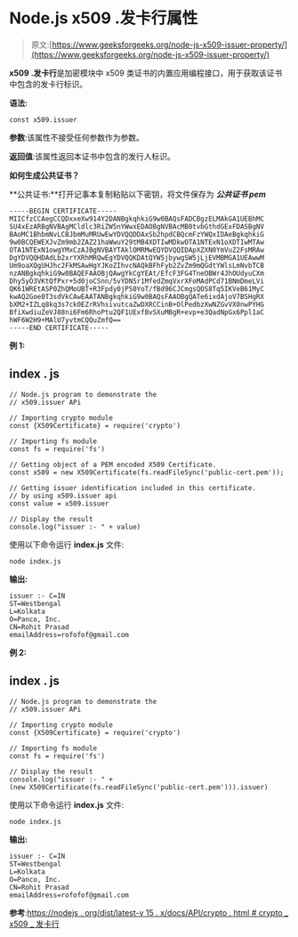 # Node.js x509 .发卡行属性

> 原文:[https://www.geeksforgeeks.org/node-js-x509-issuer-property/](https://www.geeksforgeeks.org/node-js-x509-issuer-property/)

**x509 .发卡行**是加密模块中 x509 类证书的内置应用编程接口，用于获取该证书中包含的发卡行标识。

**语法:**

```
const x509.issuer
```

**参数**:该属性不接受任何参数作为参数。

**返回值**:该属性返回本证书中包含的发行人标识。

**如何生成公共证书？**

**公共证书:**打开记事本复制粘贴以下密钥，将文件保存为 ***公共证书 pem***

```
-----BEGIN CERTIFICATE-----
MIICfzCCAegCCQDxxeXw914Y2DANBgkqhkiG9w0BAQsFADCBgzELMAkGA1UEBhMC
SU4xEzARBgNVBAgMCldlc3RiZW5nYWwxEDAOBgNVBAcMB0tvbGthdGExFDASBgNV
BAoMC1BhbmNvLCBJbmMuMRUwEwYDVQQDDAxSb2hpdCBQcmFzYWQxIDAeBgkqhkiG
9w0BCQEWEXJvZm9mb2ZAZ21haWwuY29tMB4XDTIwMDkwOTA1NTExN1oXDTIwMTAw
OTA1NTExN1owgYMxCzAJBgNVBAYTAklOMRMwEQYDVQQIDApXZXN0YmVuZ2FsMRAw
DgYDVQQHDAdLb2xrYXRhMRQwEgYDVQQKDAtQYW5jbywgSW5jLjEVMBMGA1UEAwwM
Um9oaXQgUHJhc2FkMSAwHgYJKoZIhvcNAQkBFhFyb2ZvZm9mQGdtYWlsLmNvbTCB
nzANBgkqhkiG9w0BAQEFAAOBjQAwgYkCgYEAt/EfcF3FG4TneOBWr4JhOUdyuCXm
Dhy5yO3VKtQfPxr+5d0joCSnn/5vYDNSr1MfedZmqVxrXFoMAdPCd71BNmDmeLVi
QK61WREtASP0ZhQMoUBT+R3Fpdy0jPS0YoT/fBd96CJCmgsQOS8Tq5IKVeB61MyC
kwAQ2Goe0T3sdVkCAwEAATANBgkqhkiG9w0BAQsFAAOBgQATe6ixdAjoV7BSHgRX
bXM2+IZLq8kq3s7ck0EZrRVhsivutcaZwDXRCCinB+OlPedbzXwNZGvVX0nwPYHG
BfiXwdiuZeVJ88ni6Fm6RhoPtu2QF1UExfBvSXuMBgR+evp+e3QadNpGx6Ppl1aC
hWF6W2H9+MAlU7yvtmCQQuZmfQ==
-----END CERTIFICATE-----
```

**例 1:**

## index . js

```
// Node.js program to demonstrate the  
// x509.issuer APi

// Importing crypto module
const {X509Certificate} = require('crypto')

// Importing fs module
const fs = require('fs')

// Getting object of a PEM encoded X509 Certificate. 
const x509 = new X509Certificate(fs.readFileSync('public-cert.pem'));

// Getting issuer identification included in this certificate.
// by using x509.issuer api
const value = x509.issuer

// Display the result
console.log("issuer :- " + value)
```

使用以下命令运行 **index.js** 文件:

```
node index.js
```

**输出:**

```
issuer :- C=IN
ST=Westbengal
L=Kolkata
O=Panco, Inc.
CN=Rohit Prasad
emailAddress=rofofof@gmail.com
```

**例 2:**

## index . js

```
// Node.js program to demonstrate the  
// x509.issuer APi

// Importing crypto module
const {X509Certificate} = require('crypto')

// Importing fs module
const fs = require('fs')

// Display the result
console.log("issuer :- " + 
(new X509Certificate(fs.readFileSync('public-cert.pem'))).issuer)
```

使用以下命令运行 **index.js** 文件:

```
node index.js
```

**输出:**

```
issuer :- C=IN
ST=Westbengal
L=Kolkata
O=Panco, Inc.
CN=Rohit Prasad
emailAddress=rofofof@gmail.com
```

**参考**:[https://nodejs . org/dist/latest-v 15 . x/docs/API/crypto . html # crypto _ x509 _ 发卡行](https://nodejs.org/dist/latest-v15.x/docs/api/crypto.html#crypto_x509_issuer)